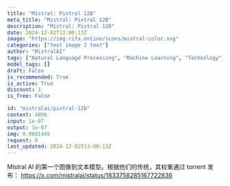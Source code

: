 ```yaml
---
title: "Mistral: Pixtral 12B"
meta_title: "Mistral: Pixtral 12B"
description: "Mistral: Pixtral 12B"
date: 2024-12-02T13:00:13Z
image: "https://img.rifx.online/icons/mistral-color.svg"
categories: ["text image 2 text"]
author: "MistralAI"
tags: ["Natural Language Processing", "Machine Learning", "Technology", "Generative AI", "Data Science"]
model_tags: []
draft: False
is_recommended: True
is_active: True
discount: 1
is_free: False

id: "mistralai/pixtral-12b"
context: 4096
input: 1e-07
output: 1e-07
img: 0.0001445
request: 0
last_updated: 2024-12-02T13:00:13Z
---
```


Mistral AI 的第一个图像到文本模型。根据他们的传统，其权重通过 torrent 发布： https://x.com/mistralai/status/1833758285167722836

